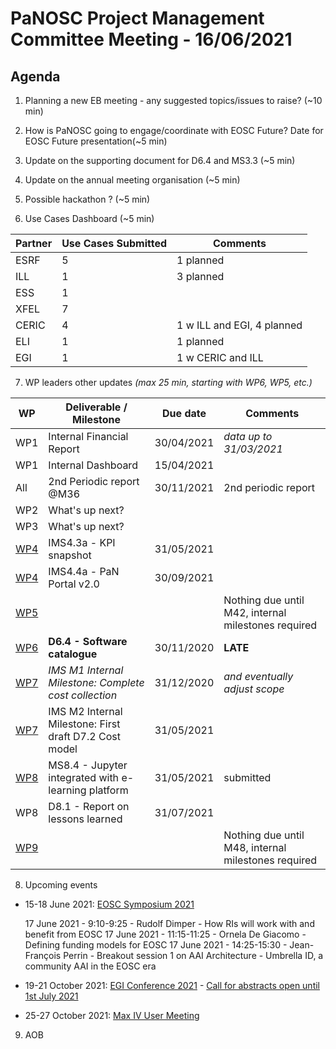 PaNOSC Project Management Committee Meeting - 16/06/2021 
=========================================================

Agenda
------	

1. Planning a new EB meeting - any suggested topics/issues to raise? (~10 min)

2. How is PaNOSC going to engage/coordinate with EOSC Future? Date for EOSC Future presentation(~5 min)

3. Update on the supporting document for D6.4 and MS3.3 (~5 min)

4. Update on the annual meeting organisation (~5 min)

5. Possible hackathon ? (~5 min)

6. Use Cases Dashboard (~5 min)

| Partner | Use Cases Submitted | Comments |
| ------- | ------------------- | -------- |
| ESRF  |  5  | 1 planned   |
| ILL   |  1  | 3 planned  | 1 w CERIC and EGI)
| ESS   |  1  |   |
| XFEL  |  7  |   |
| CERIC |  4  | 1 w ILL and EGI, 4 planned |
| ELI   |  1  | 1 planned  |
| EGI   |  1  | 1 w CERIC and ILL | 

7. WP leaders other updates *(max 25 min, starting with WP6, WP5, etc.)*

| WP | Deliverable / Milestone | Due date | Comments |
| -- | --------- | -------- | -------- |
| WP1 | Internal Financial Report | 30/04/2021| *data up to 31/03/2021* |
| WP1 | Internal Dashboard | 15/04/2021|  |
| All | 2nd Periodic report @M36 | 30/11/2021 | 2nd periodic report |
| WP2 | What's up next? | |  |
| WP3 | What's up next? | |  |
| [WP4](https://github.com/panosc-eu/panosc/wiki/Work-Packages-dashboards#wp4--data-analysis-services) | IMS4.3a - KPI snapshot | 31/05/2021 | |
| [WP4](https://github.com/panosc-eu/panosc/wiki/Work-Packages-dashboards#wp4--data-analysis-services) | IMS4.4a - PaN Portal v2.0 | 30/09/2021 | |
| [WP5](https://github.com/panosc-eu/panosc/wiki/Work-Packages-dashboards#wp5--virtual-neutron-and-x-ray-laboratory-vinyl) | | | Nothing due until M42, internal milestones required |
| [WP6](https://github.com/panosc-eu/panosc/wiki/Work-Packages-dashboards#wp6--eosc-integration) | **D6.4 - Software catalogue** | 30/11/2020 | **LATE** |
| [WP7](https://github.com/panosc-eu/panosc/wiki/Work-Packages-dashboards#wp7--sustainability) | *IMS M1 Internal Milestone: Complete cost collection* | 31/12/2020 | *and eventually adjust scope* |
| [WP7](https://github.com/panosc-eu/panosc/wiki/Work-Packages-dashboards#wp7--sustainability)  | IMS M2 Internal Milestone: First draft D7.2 Cost model |31/05/2021 |  |
| [WP8](https://github.com/panosc-eu/panosc/wiki/Work-Packages-dashboards#wp8--staff-and-user-training) | MS8.4 - Jupyter integrated with e-learning platform | 31/05/2021 | submitted  |
| WP8 | D8.1 - Report on lessons learned | 31/07/2021 |  |
| [WP9](https://github.com/panosc-eu/panosc/wiki/Work-Packages-dashboards#wp9--outreachcommunication-and-disseminationimpact) | | | Nothing due until M48, internal milestones required |

8. Upcoming events

* 15-18 June 2021: [EOSC Symposium 2021](https://www.eoscsecretariat.eu/events/eosc-symposium-2021)

    17 June 2021 - 9:10-9:25 - Rudolf Dimper - How RIs will work with and benefit from EOSC
    17 June 2021 - 11:15-11:25 - Ornela De Giacomo - Defining funding models for EOSC
     17 June 2021 - 14:25-15:30 - Jean-François Perrin - Breakout session 1 on AAI Architecture - Umbrella ID, a community AAI in the EOSC era

* 19-21 October 2021: [EGI Conference 2021](https://www.egi.eu/egi-conference/2021-beyond-the-horizon/) - [Call for abstracts open until 1st July 2021](https://www.egi.eu/egi-conference/2021-beyond-the-horizon/call-for-abstracts/)
* 25-27 October 2021: [Max IV User Meeting](https://www.maxiv.lu.se/users/user-meetings/) 
 
9. AOB




